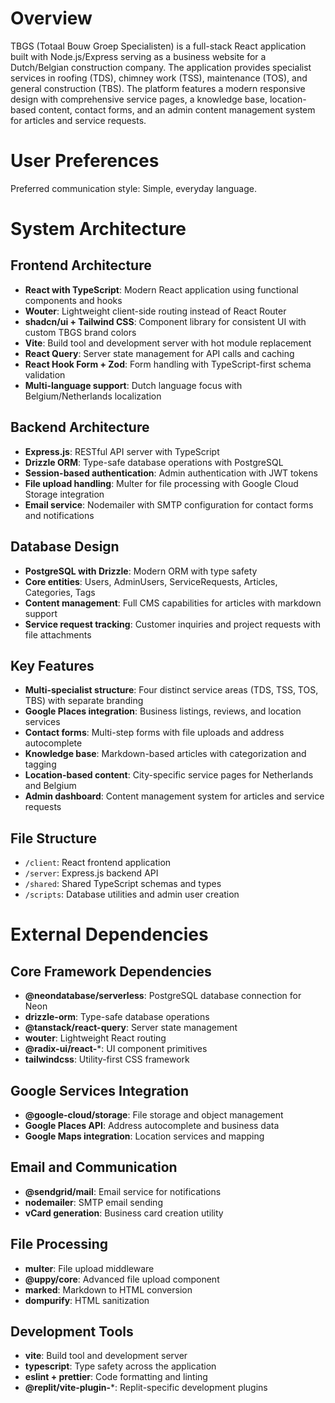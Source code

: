 # Overview

TBGS (Totaal Bouw Groep Specialisten) is a full-stack React application built with Node.js/Express serving as a business website for a Dutch/Belgian construction company. The application provides specialist services in roofing (TDS), chimney work (TSS), maintenance (TOS), and general construction (TBS). The platform features a modern responsive design with comprehensive service pages, a knowledge base, location-based content, contact forms, and an admin content management system for articles and service requests.

# User Preferences

Preferred communication style: Simple, everyday language.

# System Architecture

## Frontend Architecture
- **React with TypeScript**: Modern React application using functional components and hooks
- **Wouter**: Lightweight client-side routing instead of React Router
- **shadcn/ui + Tailwind CSS**: Component library for consistent UI with custom TBGS brand colors
- **Vite**: Build tool and development server with hot module replacement
- **React Query**: Server state management for API calls and caching
- **React Hook Form + Zod**: Form handling with TypeScript-first schema validation
- **Multi-language support**: Dutch language focus with Belgium/Netherlands localization

## Backend Architecture
- **Express.js**: RESTful API server with TypeScript
- **Drizzle ORM**: Type-safe database operations with PostgreSQL
- **Session-based authentication**: Admin authentication with JWT tokens
- **File upload handling**: Multer for file processing with Google Cloud Storage integration
- **Email service**: Nodemailer with SMTP configuration for contact forms and notifications

## Database Design
- **PostgreSQL with Drizzle**: Modern ORM with type safety
- **Core entities**: Users, AdminUsers, ServiceRequests, Articles, Categories, Tags
- **Content management**: Full CMS capabilities for articles with markdown support
- **Service request tracking**: Customer inquiries and project requests with file attachments

## Key Features
- **Multi-specialist structure**: Four distinct service areas (TDS, TSS, TOS, TBS) with separate branding
- **Google Places integration**: Business listings, reviews, and location services
- **Contact forms**: Multi-step forms with file uploads and address autocomplete
- **Knowledge base**: Markdown-based articles with categorization and tagging
- **Location-based content**: City-specific service pages for Netherlands and Belgium
- **Admin dashboard**: Content management system for articles and service requests

## File Structure
- `/client`: React frontend application
- `/server`: Express.js backend API
- `/shared`: Shared TypeScript schemas and types
- `/scripts`: Database utilities and admin user creation

# External Dependencies

## Core Framework Dependencies
- **@neondatabase/serverless**: PostgreSQL database connection for Neon
- **drizzle-orm**: Type-safe database operations
- **@tanstack/react-query**: Server state management
- **wouter**: Lightweight React routing
- **@radix-ui/react-***: UI component primitives
- **tailwindcss**: Utility-first CSS framework

## Google Services Integration
- **@google-cloud/storage**: File storage and object management
- **Google Places API**: Address autocomplete and business data
- **Google Maps integration**: Location services and mapping

## Email and Communication
- **@sendgrid/mail**: Email service for notifications
- **nodemailer**: SMTP email sending
- **vCard generation**: Business card creation utility

## File Processing
- **multer**: File upload middleware
- **@uppy/core**: Advanced file upload component
- **marked**: Markdown to HTML conversion
- **dompurify**: HTML sanitization

## Development Tools
- **vite**: Build tool and development server
- **typescript**: Type safety across the application
- **eslint + prettier**: Code formatting and linting
- **@replit/vite-plugin-***: Replit-specific development plugins